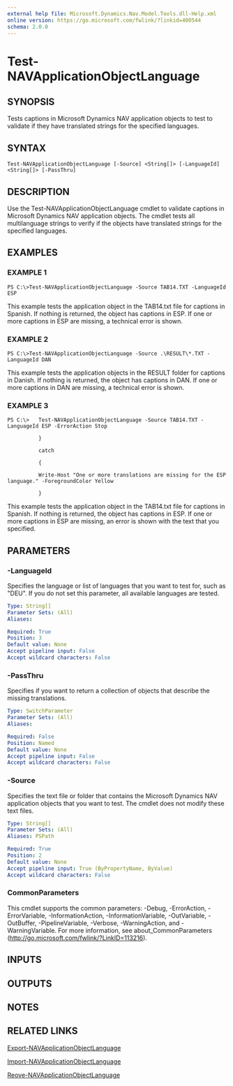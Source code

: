```yaml
---
external help file: Microsoft.Dynamics.Nav.Model.Tools.dll-Help.xml
online version: https://go.microsoft.com/fwlink/?linkid=400544
schema: 2.0.0
---
```


# Test-NAVApplicationObjectLanguage

## SYNOPSIS
Tests captions in Microsoft Dynamics NAV application objects to test to validate if they have translated strings for the specified languages.

## SYNTAX

```
Test-NAVApplicationObjectLanguage [-Source] <String[]> [-LanguageId] <String[]> [-PassThru]
```

## DESCRIPTION
Use the Test-NAVApplicationObjectLanguage cmdlet to validate captions in Microsoft Dynamics NAV application objects.
The cmdlet tests all multilanguage strings to verify if the objects have translated strings for the specified languages.

## EXAMPLES

### EXAMPLE 1
```
PS C:\>Test-NAVApplicationObjectLanguage -Source TAB14.TXT -LanguageId ESP
```

This example tests the application object in the TAB14.txt file for captions in Spanish.
If nothing is returned, the object has captions in ESP.
If one or more captions in ESP are missing, a technical error is shown.

### EXAMPLE 2
```
PS C:\>Test-NAVApplicationObjectLanguage -Source .\RESULT\*.TXT -LanguageId DAN
```

This example tests the application objects in the RESULT folder for captions in Danish.
If nothing is returned, the object has captions in DAN.
If one or more captions in DAN are missing, a technical error is shown.

### EXAMPLE 3
```
PS C:\>   Test-NAVApplicationObjectLanguage -Source TAB14.TXT -LanguageId ESP -ErrorAction Stop

          }

          catch

          {

          Write-Host "One or more translations are missing for the ESP language." -ForegroundColor Yellow

          }
```

This example tests the application object in the TAB14.txt file for captions in Spanish.
If nothing is returned, the object has captions in ESP.
If one or more captions in ESP are missing, an error is shown with the text that you specified.

## PARAMETERS

### -LanguageId
Specifies the language or list of languages that you want to test for, such as "DEU".
If you do not set this parameter, all available languages are tested.

```yaml
Type: String[]
Parameter Sets: (All)
Aliases:

Required: True
Position: 3
Default value: None
Accept pipeline input: False
Accept wildcard characters: False
```

### -PassThru
Specifies if you want to return a collection of objects that describe the missing translations.

```yaml
Type: SwitchParameter
Parameter Sets: (All)
Aliases:

Required: False
Position: Named
Default value: None
Accept pipeline input: False
Accept wildcard characters: False
```

### -Source
Specifies the text file or folder that contains the Microsoft Dynamics NAV application objects that you want to test.
The cmdlet does not modify these text files.

```yaml
Type: String[]
Parameter Sets: (All)
Aliases: PSPath

Required: True
Position: 2
Default value: None
Accept pipeline input: True (ByPropertyName, ByValue)
Accept wildcard characters: False
```

### CommonParameters
This cmdlet supports the common parameters: -Debug, -ErrorAction, -ErrorVariable, -InformationAction, -InformationVariable, -OutVariable, -OutBuffer, -PipelineVariable, -Verbose, -WarningAction, and -WarningVariable. For more information, see about_CommonParameters (http://go.microsoft.com/fwlink/?LinkID=113216).

## INPUTS

## OUTPUTS

## NOTES

## RELATED LINKS

[Export-NAVApplicationObjectLanguage](Export-NAVApplicationObjectLanguage.md)

[Import-NAVApplicationObjectLanguage](Import-NAVApplicationObjectLanguage.md)

[Reove-NAVApplicationObjectLanguage](Remove-NAVApplicationObjectLanguage.md)
